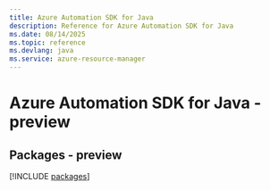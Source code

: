 ```yaml
---
title: Azure Automation SDK for Java
description: Reference for Azure Automation SDK for Java
ms.date: 08/14/2025
ms.topic: reference
ms.devlang: java
ms.service: azure-resource-manager
---
```

# Azure Automation SDK for Java - preview
## Packages - preview
[!INCLUDE [packages](automation-index.md)]